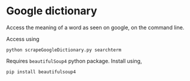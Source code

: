 # Google dictionary
Access the meaning of a word as seen on google, on the command line.

Access using
```
python scrapeGoogleDictionary.py searchterm
``` 

Requires `beautifulSoup4` python package. Install using,
```
pip install beautifulsoup4
```